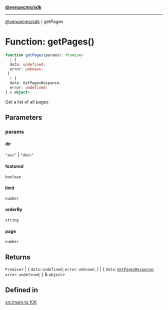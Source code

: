 [**@venuecms/sdk**](../Index.md)

***

[@venuecms/sdk](../Index.md) / getPages

# Function: getPages()

```ts
function getPages(params): Promise<
  | {
  data: undefined;
  error: unknown;
 }
  | {
  data: GetPagesResponse;
  error: undefined;
} & object>
```

Get a list of all pages

## Parameters

### params

#### dir

`"asc"` \| `"desc"`

#### featured

`boolean`

#### limit

`number`

#### orderBy

`string`

#### page

`number`

## Returns

`Promise`\<
  \| \{
  `data`: `undefined`;
  `error`: `unknown`;
 \}
  \| \{
  `data`: [`GetPagesResponse`](../type-aliases/GetPagesResponse.md);
  `error`: `undefined`;
 \} & `object`\>

## Defined in

[src/main.ts:106](https://github.com/venuecms/sdk/blob/32df3b17009bdabf1585f0511b8fa69e1587fc03/src/main.ts#L106)
